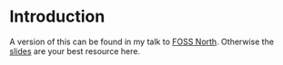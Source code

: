 # Introduction

A version of this can be found in my talk to [FOSS North](https://www.youtube.com/watch?v=PStrUQ5Voyo). Otherwise the [slides](https://drive.google.com/file/d/1WoL5x26caN6t-iqFySk31Ce4UbXTqGmj/view?usp=sharing) are your best resource here. 